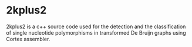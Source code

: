 2kplus2
=======

2kplus2 is a c++ source code used for the detection and the classification of single nucleotide polymorphisms in transformed De Bruijn graphs using Cortex assembler.
